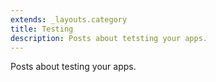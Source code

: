 ```yaml
---
extends: _layouts.category
title: Testing
description: Posts about tetsting your apps.
---
```


Posts about testing your apps.
